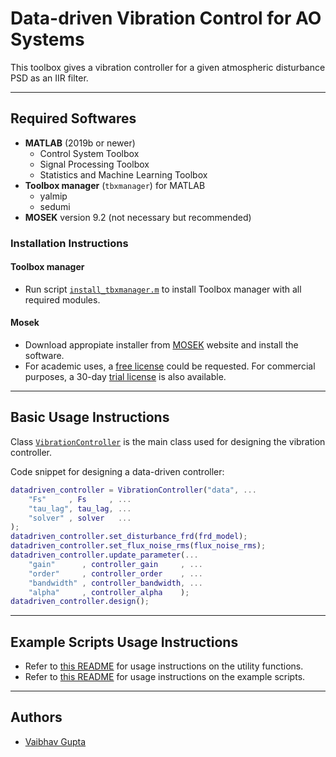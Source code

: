 # Data-driven Vibration Control for AO Systems

This toolbox gives a vibration controller for a given atmospheric disturbance PSD as an IIR filter.

--------------------------------------------------------------------------------
## Required Softwares
- **MATLAB** (2019b or newer)
    - Control System Toolbox
    - Signal Processing Toolbox
    - Statistics and Machine Learning Toolbox
- **Toolbox manager** (`tbxmanager`) for MATLAB
    - yalmip
    - sedumi
- **MOSEK** version 9.2 (not necessary but recommended)

### Installation Instructions

#### Toolbox manager
- Run script [`install_tbxmanager.m`](install_tbxmanager.m) to install Toolbox manager with all required modules.

#### Mosek
- Download appropiate installer from [MOSEK](https://www.mosek.com/downloads/) website and install the software.
- For academic uses, a [free license](https://www.mosek.com/products/academic-licenses/) could be requested. For commercial purposes, a 30-day [trial license](https://www.mosek.com/products/trial/) is also available.

--------------------------------------------------------------------------------
## Basic Usage Instructions

Class [`VibrationController`](@VibrationController\VibrationController.m) is the main class used for designing the vibration controller.

Code snippet for designing a data-driven controller:
```matlab
datadriven_controller = VibrationController("data", ...
    "Fs"     , Fs     , ...
    "tau_lag", tau_lag, ...
    "solver" , solver   ...
);
datadriven_controller.set_disturbance_frd(frd_model);
datadriven_controller.set_flux_noise_rms(flux_noise_rms);
datadriven_controller.update_parameter(...
    "gain"      , controller_gain     , ...
    "order"     , controller_order    , ...
    "bandwidth" , controller_bandwidth, ...
    "alpha"     , controller_alpha    );
datadriven_controller.design();
```
--------------------------------------------------------------------------------
## Example Scripts Usage Instructions
* Refer to [this README](+utility_functions\README.md) for usage instructions on the utility functions.
* Refer to [this README](example_scripts\README.md) for usage instructions on the example scripts.

--------------------------------------------------------------------------------
## Authors
- [Vaibhav Gupta](https://github.com/guptavaibhav0)